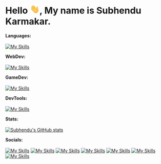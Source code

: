 # Hello <img width="30" src="https://github.com/Venom-61/Venom-61/blob/main/assets/gif/Hi.gif" />, My name is Subhendu Karmakar.

**Languages:**  
<br />
[![My Skills](https://skillicons.dev/icons?i=bash,lua,py,cpp,cs,ts)]()

**WebDev:**
<br />
<br />
[![My Skills](https://skillicons.dev/icons?i=react,nextjs,vite,tailwind,d3,threejs,p5js)]()

**GameDev:**
<br />
<br />
[![My Skills](https://skillicons.dev/icons?i=blender,godot,unity)]()

**DevTools:**
<br />
<br />
[![My Skills](https://skillicons.dev/icons?i=git,github,vim,neovim,regex,latex,mint,linux)]()

**Stats:**
<br />
<br />
[![Subhendu's GitHub stats](https://github-readme-stats.vercel.app/api?username=subh3ndu)](https://github.com/anuraghazra/github-readme-stats)

**Socials:**
<br />
<br />
[![My Skills](https://skillicons.dev/icons?i=codepen)](https://codepen.io/subhendu001)
[![My Skills](https://skillicons.dev/icons?i=replit)](https://codepen.io/subhendu001)
[![My Skills](https://skillicons.dev/icons?i=stackoverflow)](https://codepen.io/subhendu001)
[![My Skills](https://skillicons.dev/icons?i=devto)](https://codepen.io/subhendu001)
[![My Skills](https://skillicons.dev/icons?i=linkedin)](https://codepen.io/subhendu001)
[![My Skills](https://skillicons.dev/icons?i=twitter)](https://codepen.io/subhendu001)
[![My Skills](https://skillicons.dev/icons?i=discord)](https://codepen.io/subhendu001)
